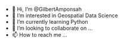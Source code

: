 - 👋 Hi, I’m @GilbertAmponsah
- 👀 I’m interested in Geospatial Data Science
- 🌱 I’m currently learning Python
- 💞️ I’m looking to collaborate on ...
- 📫 How to reach me ...

<!---
GilbertAmponsah/GilbertAmponsah is a ✨ special ✨ repository because its `README.md` (this file) appears on your GitHub profile.
You can click the Preview link to take a look at your changes.
--->
